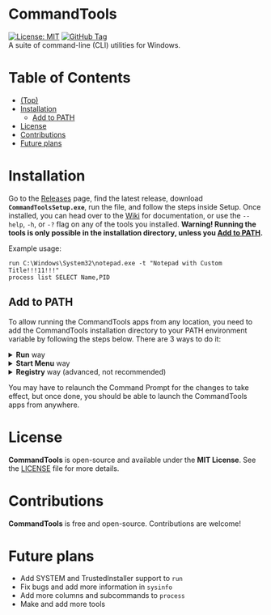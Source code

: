 # CommandTools
[![License: MIT](https://img.shields.io/badge/License-MIT-yellow.svg)](LICENSE) [![GitHub Tag](https://img.shields.io/github/v/tag/FireBlade211/CommandTools?label=Version)](https://github.com/FireBlade211/CommandTools/releases)
<br>A suite of command-line (CLI) utilities for Windows.

# Table of Contents
- [(Top)](README.md#commandtools)
- [Installation](README.md#installation)
  - [Add to PATH](README.md#add-to-path)
- [License](README.md#license)
- [Contributions](README.md#contributions)
- [Future plans](README.md#future-plans)

# Installation
Go to the [Releases](https://github.com/FireBlade211/CommandTools/releases) page, find the latest release, download **`CommandToolsSetup.exe`**, run the file, and follow the steps inside Setup. Once installed, you can head over to the [Wiki](https://github.com/FireBlade211/CommandTools/wiki) for documentation, or use the `--help`, `-h`, or `-?` flag on any of the tools you installed. **Warning! Running the tools is only possible in the installation directory, unless you [Add to PATH](README.md#add-to-path).**

Example usage:<br>
```
run C:\Windows\System32\notepad.exe -t "Notepad with Custom Title!!!11!!!"
process list SELECT Name,PID
```

## Add to PATH
To allow running the CommandTools apps from any location, you need to add the CommandTools installation directory to your PATH environment variable by following the steps below. There are 3 ways to do it:
<details>
  <summary>
    <b>Run</b> way
  </summary>
  <ol>
    <li>Press <b>Ctrl + R</b> to open the <b>Run</b> dialog.</li>
    <li>Type <i>sysdm.cpl</i> and press <b>Enter</b>.</li>
    <li>Select the <b>Advanced</b> tab.</li>
    <li>Click <i>Environment Variables...</i></li>
    <li>Select <b>PATH</b> and press Edit. If you installed CommandTools for all users, select <b>PATH</b> under <i>System variables</i>. Otherwise, select the one under <i>User variables for [username].</i></li>
    <li>In the edit dialog that shows up, click <b>Browse</b> and select your CommandTools installation directory. Or, if you had your CommandTools installation directory copied, simply click <b>Add</b> and paste it in.</li>
    <li>Press <b>OK</b> to close the edit dialog, click it again to close the <b>Environment Variables</b> dialog, and press it one more time to close the <b>System Properties</b> dialog.</li>
  </ol>
</details>
<details>
  <summary>
    <b>Start Menu</b> way
  </summary>
  <ol>
    <li>Open the Start Menu, search for <b>System</b>, and open it.</li>
    <li>Select the <b>Advanced</b> tab.</li>
    <li>Click <i>Environment Variables...</i></li>
    <li>Select <b>PATH</b> and press Edit. If you installed CommandTools for all users, select <b>PATH</b> under <i>System variables</i>. Otherwise, select the one under <i>User variables for [username].</i></li>
    <li>In the edit dialog that shows up, click <b>Browse</b> and select your CommandTools installation directory. Or, if you had your CommandTools installation directory copied, simply click <b>Add</b> and paste it in.</li>
    <li>Press <b>OK</b> to close the edit dialog, click it again to close the <b>Environment Variables</b> dialog, and press it one more time to close the <b>System Properties</b> dialog.</li>
  </ol>
</details>
<details>
  <summary>
    <b>Registry</b> way (advanced, not recommended)
  </summary>
  <ol>
    <li>Press <b>Ctrl + R</b> to open the <b>Run</b> dialog, type in 'regedit', and press <b>Enter</b> to open <b>Registry Editor</b>.</li>
    <li>Inside the Registry Editor, go to different keys depending on your installation type. If you installed CommandTools for all users, go to <i>HKEY_LOCAL_MACHINE\SYSTEM\CurrentControlSet\Control\Session Manager\Environment</i>. If you installed only for your current user, go to <i>HKEY_CURRENT_USER\Environment</i>.</li>
    <li>Double-click on the <i>Path</i> (REG_SZ) value to edit it.</li>
    <li>In the edit dialog, add your CommandTools installation directory to the end of the string, followed by a semicolon (;).</li>
    <li>Press <b>OK</b> to close the edit dialog and save the changes, then close the Registry Editor.</li>
  </ol>
</details>

You may have to relaunch the Command Prompt for the changes to take effect, but once done, you should be able to launch the CommandTools apps from anywhere.

# License
**CommandTools** is open-source and available under the **MIT License**. See the [LICENSE](LICENSE) file for more details.

# Contributions
**CommandTools** is free and open-source. Contributions are welcome!

# Future plans
- Add SYSTEM and TrustedInstaller support to `run`
- Fix bugs and add more information in `sysinfo`
- Add more columns and subcommands to `process`
- Make and add more tools
